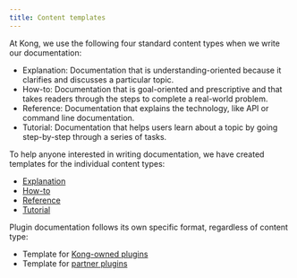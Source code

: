 ```yaml
---
title: Content templates
---
```


At Kong, we use the following four standard content types when we write our documentation:

* Explanation: Documentation that is understanding-oriented because it clarifies and discusses a particular topic.
* How-to: Documentation that is goal-oriented and prescriptive and that takes readers through the steps to complete a real-world problem.
* Reference: Documentation that explains the technology, like API or command line documentation.
* Tutorial: Documentation that helps users learn about a topic by going step-by-step through a series of tasks.

To help anyone interested in writing documentation, we have created templates for the individual content types:

- [Explanation](https://github.com/Kong/docs.konghq.com/blob/main/docs/templates/explanation-template.md)
- [How-to](https://github.com/Kong/docs.konghq.com/blob/main/docs/templates/how-to-template.md)
- [Reference](https://github.com/Kong/docs.konghq.com/blob/main/docs/templates/reference-template.md)
- [Tutorial](https://github.com/Kong/docs.konghq.com/blob/main/docs/templates/tutorial-template.md)

Plugin documentation follows its own specific format, regardless of content type:
* Template for [Kong-owned plugins](https://github.com/Kong/docs.konghq.com/blob/main/docs/templates/kong-plugin-template)
* Template for [partner plugins](https://github.com/Kong/docs.konghq.com/blob/main/docs/templates/partner-plugin-template)
